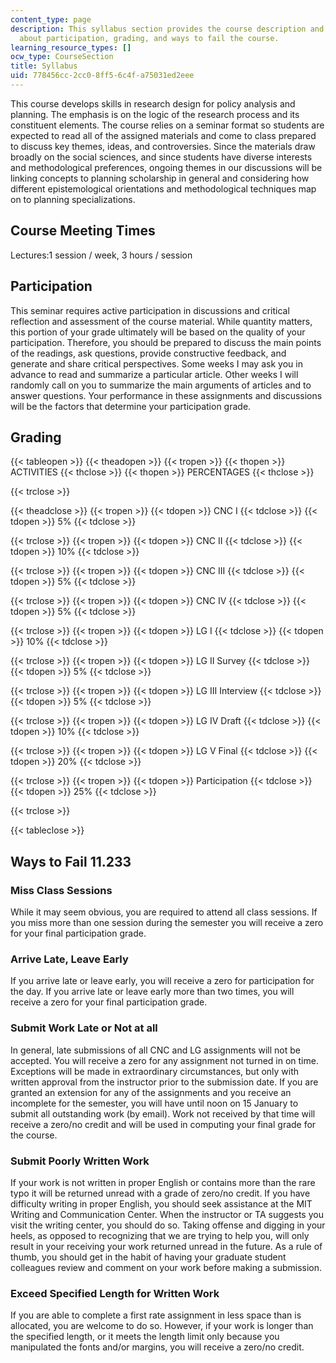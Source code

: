 ```yaml
---
content_type: page
description: This syllabus section provides the course description and information
  about participation, grading, and ways to fail the course.
learning_resource_types: []
ocw_type: CourseSection
title: Syllabus
uid: 778456cc-2cc0-8ff5-6c4f-a75031ed2eee
---
```


This course develops skills in research design for policy analysis and planning. The emphasis is on the logic of the research process and its constituent elements. The course relies on a seminar format so students are expected to read all of the assigned materials and come to class prepared to discuss key themes, ideas, and controversies. Since the materials draw broadly on the social sciences, and since students have diverse interests and methodological preferences, ongoing themes in our discussions will be linking concepts to planning scholarship in general and considering how different epistemological orientations and methodological techniques map on to planning specializations.

Course Meeting Times
--------------------

Lectures:1 session / week, 3 hours / session

Participation
-------------

This seminar requires active participation in discussions and critical reflection and assessment of the course material. While quantity matters, this portion of your grade ultimately will be based on the quality of your participation. Therefore, you should be prepared to discuss the main points of the readings, ask questions, provide constructive feedback, and generate and share critical perspectives. Some weeks I may ask you in advance to read and summarize a particular article. Other weeks I will randomly call on you to summarize the main arguments of articles and to answer questions. Your performance in these assignments and discussions will be the factors that determine your participation grade.

Grading
-------

{{< tableopen >}}
{{< theadopen >}}
{{< tropen >}}
{{< thopen >}}
ACTIVITIES
{{< thclose >}}
{{< thopen >}}
PERCENTAGES
{{< thclose >}}

{{< trclose >}}

{{< theadclose >}}
{{< tropen >}}
{{< tdopen >}}
CNC I
{{< tdclose >}}
{{< tdopen >}}
5%
{{< tdclose >}}

{{< trclose >}}
{{< tropen >}}
{{< tdopen >}}
CNC II
{{< tdclose >}}
{{< tdopen >}}
10%
{{< tdclose >}}

{{< trclose >}}
{{< tropen >}}
{{< tdopen >}}
CNC III
{{< tdclose >}}
{{< tdopen >}}
5%
{{< tdclose >}}

{{< trclose >}}
{{< tropen >}}
{{< tdopen >}}
CNC IV
{{< tdclose >}}
{{< tdopen >}}
5%
{{< tdclose >}}

{{< trclose >}}
{{< tropen >}}
{{< tdopen >}}
LG I
{{< tdclose >}}
{{< tdopen >}}
10%
{{< tdclose >}}

{{< trclose >}}
{{< tropen >}}
{{< tdopen >}}
LG II Survey
{{< tdclose >}}
{{< tdopen >}}
5%
{{< tdclose >}}

{{< trclose >}}
{{< tropen >}}
{{< tdopen >}}
LG III Interview
{{< tdclose >}}
{{< tdopen >}}
5%
{{< tdclose >}}

{{< trclose >}}
{{< tropen >}}
{{< tdopen >}}
LG IV Draft
{{< tdclose >}}
{{< tdopen >}}
10%
{{< tdclose >}}

{{< trclose >}}
{{< tropen >}}
{{< tdopen >}}
LG V Final
{{< tdclose >}}
{{< tdopen >}}
20%
{{< tdclose >}}

{{< trclose >}}
{{< tropen >}}
{{< tdopen >}}
Participation
{{< tdclose >}}
{{< tdopen >}}
25%
{{< tdclose >}}

{{< trclose >}}

{{< tableclose >}}

Ways to Fail 11.233
-------------------

### Miss Class Sessions

While it may seem obvious, you are required to attend all class sessions. If you miss more than one session during the semester you will receive a zero for your final participation grade.

### Arrive Late, Leave Early

If you arrive late or leave early, you will receive a zero for participation for the day. If you arrive late or leave early more than two times, you will receive a zero for your final participation grade.

### Submit Work Late or Not at all

In general, late submissions of all CNC and LG assignments will not be accepted. You will receive a zero for any assignment not turned in on time. Exceptions will be made in extraordinary circumstances, but only with written approval from the instructor prior to the submission date. If you are granted an extension for any of the assignments and you receive an incomplete for the semester, you will have until noon on 15 January to submit all outstanding work (by email). Work not received by that time will receive a zero/no credit and will be used in computing your final grade for the course.

### Submit Poorly Written Work

If your work is not written in proper English or contains more than the rare typo it will be returned unread with a grade of zero/no credit. If you have difficulty writing in proper English, you should seek assistance at the MIT Writing and Communication Center. When the instructor or TA suggests you visit the writing center, you should do so. Taking offense and digging in your heels, as opposed to recognizing that we are trying to help you, will only result in your receiving your work returned unread in the future. As a rule of thumb, you should get in the habit of having your graduate student colleagues review and comment on your work before making a submission.

### Exceed Specified Length for Written Work

If you are able to complete a first rate assignment in less space than is allocated, you are welcome to do so. However, if your work is longer than the specified length, or it meets the length limit only because you manipulated the fonts and/or margins, you will receive a zero/no credit.